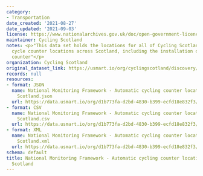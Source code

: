 ```yaml
---
category:
- Transportation
date_created: '2021-08-27'
date_updated: '2021-09-03'
license: https://www.nationalarchives.gov.uk/doc/open-government-licence/version/3/
maintainer: Cycling Scotland
notes: <p>"This data set holds the locations for all of Cycling Scotland's permanent
  cycle counter locations across Scotland, including the installation date of each
  counter"</p>
organization: Cycling Scotland
original_dataset_link: https://usmart.io/org/cyclingscotland/discovery/discovery-view-detail/14227968-8ed5-4caf-a5cb-2dbc3539100f
records: null
resources:
- format: JSON
  name: National Monitoring Framework - Automatic cycling counter locations - Cycling
    Scotland.json
  url: https://data.usmart.io/org/d1b773fa-d2bd-4830-b399-ecfd18e832f3/resource?resourceGUID=79e31b87-fbd8-4cc7-b0fb-bd8cf56beba3
- format: CSV
  name: National Monitoring Framework - Automatic cycling counter locations - Cycling
    Scotland.csv
  url: https://data.usmart.io/org/d1b773fa-d2bd-4830-b399-ecfd18e832f3/resource?resourceGUID=dd1d4f08-6aba-4e14-abfd-3d6e6d79b811
- format: XML
  name: National Monitoring Framework - Automatic cycling counter locations - Cycling
    Scotland.xml
  url: https://data.usmart.io/org/d1b773fa-d2bd-4830-b399-ecfd18e832f3/resource?resourceGUID=38d63877-40f3-462d-92b7-91685f20c22d
schema: default
title: National Monitoring Framework - Automatic cycling counter locations - Cycling
  Scotland
---
```

